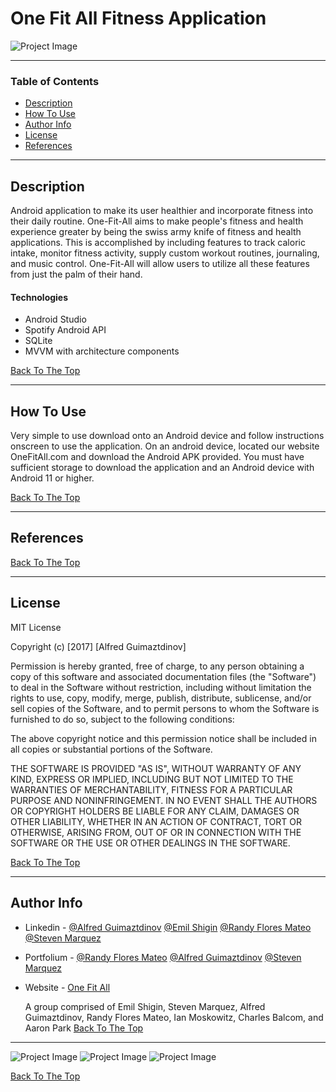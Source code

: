 # One Fit All Fitness Application

![Project Image](images/LOGO.png)



---

### Table of Contents


- [Description](#description)
- [How To Use](#how-to-use)
- [Author Info](#author-info)
- [License](#License)
- [References](#references)

---

## Description
Android application to make its user healthier
and incorporate fitness into their daily routine. One-Fit-All 
aims to make people's fitness and health experience greater by being the swiss army knife of fitness and health applications. This is accomplished by including features to track caloric intake, monitor fitness activity, supply custom workout routines, journaling, and music control. One-Fit-All will allow users to utilize all these features from just the palm of their hand.


#### Technologies

- Android Studio
- Spotify Android API
- SQLite
- MVVM with architecture components

[Back To The Top](#one-fit-all-fitness-application)

---

## How To Use

Very simple to use download onto an Android device and follow instructions onscreen to use the application. On an android device, located our website OneFitAll.com and download the Android APK provided. You must have sufficient storage to download the application and an Android device with Android 11 or higher.



[Back To The Top](#one-fit-all-fitness-application)

---

## References
[Back To The Top](#one-fit-all-fitness-application)

---

## License

MIT License

Copyright (c) [2017] [Alfred Guimaztdinov]

Permission is hereby granted, free of charge, to any person obtaining a copy
of this software and associated documentation files (the "Software") to deal
in the Software without restriction, including without limitation the rights
to use, copy, modify, merge, publish, distribute, sublicense, and/or sell
copies of the Software, and to permit persons to whom the Software is
furnished to do so, subject to the following conditions:

The above copyright notice and this permission notice shall be included in all
copies or substantial portions of the Software.

THE SOFTWARE IS PROVIDED "AS IS", WITHOUT WARRANTY OF ANY KIND, EXPRESS OR
IMPLIED, INCLUDING BUT NOT LIMITED TO THE WARRANTIES OF MERCHANTABILITY,
FITNESS FOR A PARTICULAR PURPOSE AND NONINFRINGEMENT. IN NO EVENT SHALL THE
AUTHORS OR COPYRIGHT HOLDERS BE LIABLE FOR ANY CLAIM, DAMAGES OR OTHER
LIABILITY, WHETHER IN AN ACTION OF CONTRACT, TORT OR OTHERWISE, ARISING FROM,
OUT OF OR IN CONNECTION WITH THE SOFTWARE OR THE USE OR OTHER DEALINGS IN THE
SOFTWARE.

[Back To The Top](#one-fit-all-fitness-application)

---

## Author Info

- Linkedin - [@Alfred Guimaztdinov](https://www.linkedin.com/in/alfred-guimaztdinov-856a29167/)    [@Emil Shigin](https://www.linkedin.com/in/emil-shigin-536a8b1b2/) [@Randy Flores Mateo](https://www.linkedin.com/in/randy-flores-302b90211/) [@Steven Marquez](https://www.linkedin.com/in/steven-marquez-4b94801a1/)
- Portfolium - [@Randy Flores Mateo](https://www.portfolium.com/randyflores22) [@Alfred Guimaztdinov](https://portfolium.com/AlfredGuimaztd1/portfolio) [@Steven Marquez](https://portfolium.com/StevenMarquez5)
- Website - [One Fit All](https://www.sandbox.csun.edu/~spm84381/OneFitAll/index.html)

    A group comprised of Emil Shigin, Steven Marquez, Alfred Guimaztdinov, Randy Flores Mateo, Ian Moskowitz, Charles Balcom, and Aaron Park
[Back To The Top](#one-fit-all-fitness-application)



---
![Project Image](images/One-Fit-All-Login.gif) ![Project Image](images/one-fit-all-workout-page.png) ![Project Image](images/one-fit-all-calorie-intake.png)

[Back To The Top](#one-fit-all-fitness-application)
